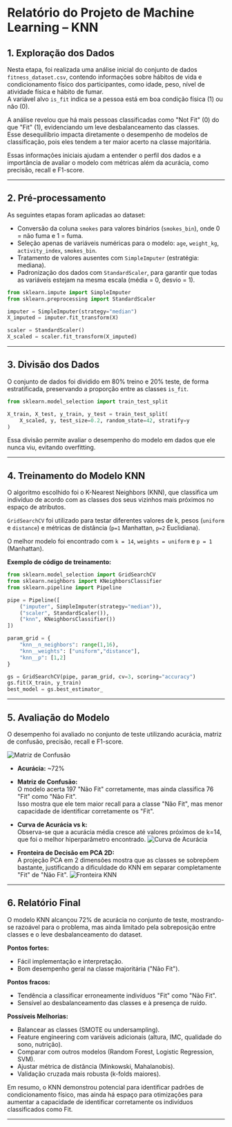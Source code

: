 # Relatório do Projeto de Machine Learning – KNN

## 1. Exploração dos Dados

Nesta etapa, foi realizada uma análise inicial do conjunto de dados `fitness_dataset.csv`, contendo informações sobre hábitos de vida e condicionamento físico dos participantes, como idade, peso, nível de atividade física e hábito de fumar.  
A variável alvo `is_fit` indica se a pessoa está em boa condição física (1) ou não (0).

A análise revelou que há mais pessoas classificadas como "Not Fit" (0) do que "Fit" (1), evidenciando um leve desbalanceamento das classes.  
Esse desequilíbrio impacta diretamente o desempenho de modelos de classificação, pois eles tendem a ter maior acerto na classe majoritária.

Essas informações iniciais ajudam a entender o perfil dos dados e a importância de avaliar o modelo com métricas além da acurácia, como precisão, recall e F1-score.

---

## 2. Pré-processamento

As seguintes etapas foram aplicadas ao dataset:

- Conversão da coluna `smokes` para valores binários (`smokes_bin`), onde 0 = não fuma e 1 = fuma.
- Seleção apenas de variáveis numéricas para o modelo: `age`, `weight_kg`, `activity_index`, `smokes_bin`.
- Tratamento de valores ausentes com `SimpleImputer` (estratégia: mediana).
- Padronização dos dados com `StandardScaler`, para garantir que todas as variáveis estejam na mesma escala (média = 0, desvio = 1).

```python
from sklearn.impute import SimpleImputer
from sklearn.preprocessing import StandardScaler

imputer = SimpleImputer(strategy="median")
X_imputed = imputer.fit_transform(X)

scaler = StandardScaler()
X_scaled = scaler.fit_transform(X_imputed)
```

---

## 3. Divisão dos Dados

O conjunto de dados foi dividido em 80% treino e 20% teste, de forma estratificada, preservando a proporção entre as classes `is_fit`.

```python
from sklearn.model_selection import train_test_split

X_train, X_test, y_train, y_test = train_test_split(
    X_scaled, y, test_size=0.2, random_state=42, stratify=y
)
```

Essa divisão permite avaliar o desempenho do modelo em dados que ele nunca viu, evitando overfitting.

---

## 4. Treinamento do Modelo KNN

O algoritmo escolhido foi o K-Nearest Neighbors (KNN), que classifica um indivíduo de acordo com as classes dos seus vizinhos mais próximos no espaço de atributos.

`GridSearchCV` foi utilizado para testar diferentes valores de k, pesos (`uniform` e `distance`) e métricas de distância (`p=1` Manhattan, `p=2` Euclidiana).

O melhor modelo foi encontrado com `k = 14`, `weights = uniform` e `p = 1` (Manhattan).

**Exemplo de código de treinamento:**

```python
from sklearn.model_selection import GridSearchCV
from sklearn.neighbors import KNeighborsClassifier
from sklearn.pipeline import Pipeline

pipe = Pipeline([
    ("imputer", SimpleImputer(strategy="median")),
    ("scaler", StandardScaler()),
    ("knn", KNeighborsClassifier())
])

param_grid = {
    "knn__n_neighbors": range(1,16),
    "knn__weights": ["uniform","distance"],
    "knn__p": [1,2]
}

gs = GridSearchCV(pipe, param_grid, cv=3, scoring="accuracy")
gs.fit(X_train, y_train)
best_model = gs.best_estimator_
```

---

## 5. Avaliação do Modelo

O desempenho foi avaliado no conjunto de teste utilizando acurácia, matriz de confusão, precisão, recall e F1-score.

![Matriz de Confusão](../img/MatrizFitorNot.png)

- **Acurácia:** ~72%
- **Matriz de Confusão:**  
  O modelo acerta 197 "Não Fit" corretamente, mas ainda classifica 76 "Fit" como "Não Fit".  
  Isso mostra que ele tem maior recall para a classe "Não Fit", mas menor capacidade de identificar corretamente os "Fit".

- **Curva de Acurácia vs k:**  
  Observa-se que a acurácia média cresce até valores próximos de k=14, que foi o melhor hiperparâmetro encontrado.
  ![Curva de Acurácia](../img/Acuracia.png)

- **Fronteira de Decisão em PCA 2D:**  
  A projeção PCA em 2 dimensões mostra que as classes se sobrepõem bastante, justificando a dificuldade do KNN em separar completamente "Fit" de "Não Fit".
![Fronteira KNN](../img/KNN.png)
---

## 6. Relatório Final

O modelo KNN alcançou 72% de acurácia no conjunto de teste, mostrando-se razoável para o problema, mas ainda limitado pela sobreposição entre classes e o leve desbalanceamento do dataset.

**Pontos fortes:**
- Fácil implementação e interpretação.
- Bom desempenho geral na classe majoritária ("Não Fit").

**Pontos fracos:**
- Tendência a classificar erroneamente indivíduos "Fit" como "Não Fit".
- Sensível ao desbalanceamento das classes e à presença de ruído.

**Possíveis Melhorias:**
- Balancear as classes (SMOTE ou undersampling).
- Feature engineering com variáveis adicionais (altura, IMC, qualidade do sono, nutrição).
- Comparar com outros modelos (Random Forest, Logistic Regression, SVM).
- Ajustar métrica de distância (Minkowski, Mahalanobis).
- Validação cruzada mais robusta (k-folds maiores).

Em resumo, o KNN demonstrou potencial para identificar padrões de condicionamento físico, mas ainda há espaço para otimizações para aumentar a capacidade de identificar corretamente os indivíduos classificados como Fit.

---